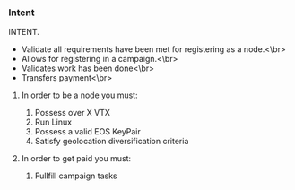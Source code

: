 
### Intent
INTENT.
- Validate all requirements have been met for registering as a node.<\br>
- Allows for registering in a campaign.<\br>
- Validates work has been done<\br>
- Transfers payment<\br>

1. In order to be a node you must:<br/>
   1. Possess over X VTX
   2. Run Linux
   3. Possess a valid EOS KeyPair
   4. Satisfy geolocation diversification criteria

2. In order to get paid you must:
   1. Fullfill campaign tasks
